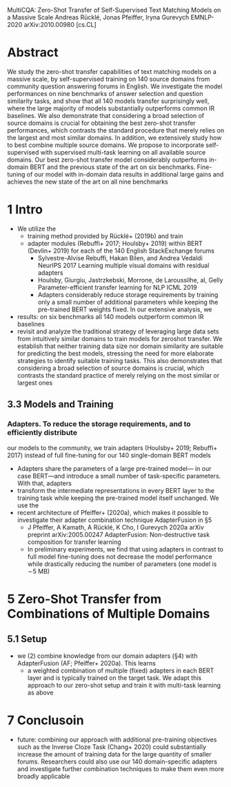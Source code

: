 MultiCQA: Zero-Shot Transfer of Self-Supervised Text Matching Models on a Massive Scale
Andreas Rücklé, Jonas Pfeiffer, Iryna Gurevych
EMNLP-2020 arXiv:2010.00980 [cs.CL]

# Abstract

We study the zero-shot transfer capabilities of text matching models on a
massive scale, by self-supervised training on 140 source domains from community
question answering forums in English. We investigate the model performances on
nine benchmarks of answer selection and question similarity tasks, and show that
all 140 models transfer surprisingly well, where the large majority of models
substantially outperforms common IR baselines. We also demonstrate that
considering a broad selection of source domains is crucial for obtaining the
best zero-shot transfer performances, which contrasts the standard procedure
that merely relies on the largest and most similar domains. In addition, we
extensively study how to best combine multiple source domains. We propose to
incorporate self-supervised with supervised multi-task learning on all available
source domains. Our best zero-shot transfer model considerably outperforms
in-domain BERT and the previous state of the art on six benchmarks. Fine-tuning
of our model with in-domain data results in additional large gains and achieves
the new state of the art on all nine benchmarks

# 1 Intro

* We utilize the
  * training method provided by Rücklé+ (2019b) and train
  * adapter modules (Rebuffi+ 2017; Houlsby+ 2019) within BERT (Devlin+ 2019)
    for each of the 140 English StackExchange forums
    * Sylvestre-Alvise Rebuffi, Hakan Bilen, and Andrea Vedaldi
      NeurIPS 2017
      Learning multiple visual domains with residual adapters
    * Houlsby, Giurgiu, Jastrzkebski, Morrone, de Laroussilhe, al, Gelly
      Parameter-efficient transfer learning for NLP
      ICML 2019
    * Adapters considerably reduce storage requirements by training
      only a small number of additional parameters while
      keeping the pre-trained BERT weights fixed. In our extensive analysis, we
* results: on six benchmarks all 140 models outperform common IR baselines
* revisit and analyze the traditional strategy of leveraging large data sets
  from intuitively similar domains to train models for zeroshot transfer. We
  establish that neither training data size nor domain similarity are suitable
  for predicting the best models, stressing the need for more elaborate
  strategies to identify suitable training tasks. This also demonstrates that
  considering a broad selection of source domains is crucial, which contrasts
  the standard practice of merely relying on the most similar or largest ones

## 3.3 Models and Training

### Adapters. To reduce the storage requirements, and to efficiently distribute
our models to the community, we train adapters (Houlsby+ 2019; Rebuffi+ 2017)
instead of full fine-tuning for our 140 single-domain BERT models
* Adapters share the parameters of a large pre-trained model— in our case BERT—and
introduce a small number of task-specific parameters. With that, adapters
* transform the intermediate representations in every BERT layer to the training
  task while keeping the pre-trained model itself unchanged. We use the
* recent architecture of Pfeiffer+ (2020a), which makes it possible to
  investigate their adapter combination technique AdapterFusion in §5
  * J Pfeiffer, A Kamath, A Rücklé, K Cho, I Gurevych
    2020a arXiv preprint arXiv:2005.00247
    AdapterFusion: Non-destructive task composition for transfer learning
  * In preliminary experiments, we find that using adapters in contrast to full
    model fine-tuning does not decrease the model performance while drastically
    reducing the number of parameters (one model is ∼5 MB)

# 5 Zero-Shot Transfer from Combinations of Multiple Domains

## 5.1 Setup

* we (2) combine knowledge from our domain adapters (§4) with AdapterFusion (AF;
  Pfeiffer+ 2020a). This learns
  * a weighted combination of multiple (fixed) adapters in each BERT layer and
    is typically trained on the target task. We adapt this approach to our
    zero-shot setup and train it with multi-task learning as above

# 7 Conclusoin

* future: combining our approach with additional pre-training objectives such as
  the Inverse Cloze Task (Chang+ 2020) could substantially increase the amount
  of training data for the large quantity of smaller forums. Researchers could
  also use our 140 domain-specific adapters and investigate further combination
  techniques to make them even more broadly applicable
